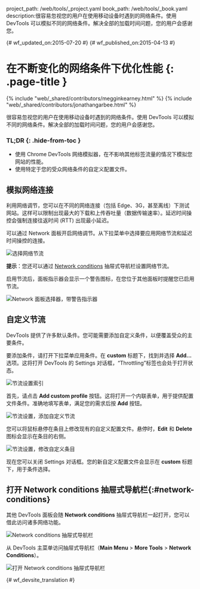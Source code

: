 project_path: /web/tools/_project.yaml
book_path: /web/tools/_book.yaml
description:很容易忽视您的用户在使用移动设备时遇到的网络条件。使用 DevTools 可以模拟不同的网络条件。解决全部的加载时间问题，您的用户会感谢您。

{# wf_updated_on:2015-07-20 #}
{# wf_published_on:2015-04-13 #}

# 在不断变化的网络条件下优化性能 {: .page-title }

{% include "web/_shared/contributors/megginkearney.html" %}
{% include "web/_shared/contributors/jonathangarbee.html" %}

很容易忽视您的用户在使用移动设备时遇到的网络条件。使用 DevTools 可以模拟不同的网络条件。解决全部的加载时间问题，您的用户会感谢您。


### TL;DR {: .hide-from-toc }
- 使用 Chrome DevTools 网络模拟器，在不影响其他标签流量的情况下模拟您网站的性能。
- 使用特定于您的受众网络条件的自定义配置文件。


## 模拟网络连接

利用网络调节，您可以在不同的网络连接（包括 Edge、3G，甚至离线）下测试网站。这样可以限制出现最大的下载和上传吞吐量（数据传输速率）。延迟时间操控会强制连接往返时间 (RTT) 出现最小延迟。



可以通过 Network 面板开启网络调节。从下拉菜单中选择要应用网络节流和延迟时间操控的连接。


![选择网络节流](imgs/throttle-selection.png)

**提示**：您还可以通过 [Network conditions](#network-conditions) 抽屉式导航栏设置网络节流。


启用节流后，面板指示器会显示一个警告图标，在您位于其他面板时提醒您已启用节流。


![Network 面板选择器，带警告指示器](imgs/throttling-enabled.png)

## 自定义节流

DevTools 提供了许多默认条件。您可能需要添加自定义条件，以便覆盖受众的主要条件。


要添加条件，请打开下拉菜单应用条件。在 **custom** 标题下，找到并选择 **Add...** 选项。这将打开 DevTools 的 Settings 对话框，“Throttling”标签也会处于打开状态。



![节流设置索引](imgs/throttle-index.png)

首先，请点击 **Add custom profile** 按钮。这将打开一个内联表单，用于提供配置文件条件。准确地填写表单，满足您的需求后按 **Add** 按钮。



![节流设置，添加自定义节流](imgs/add-custom-throttle.png)

您可以将鼠标悬停在条目上修改现有的自定义配置文件。悬停时，**Edit** 和 **Delete** 图标会显示在条目的右侧。


![节流设置，修改自定义条目](imgs/hover-to-modify-custom-throttle.png)

现在您可以关闭 Settings 对话框。您的新自定义配置文件会显示在 **custom** 标题下，用于条件选择。


## 打开 Network conditions 抽屉式导航栏{:#network-conditions}

其他 DevTools 面板会随 **Network conditions** 抽屉式导航栏一起打开，您可以借此访问诸多网络功能。
 

![Network conditions 抽屉式导航栏](imgs/network-drawer.png)

从 DevTools 主菜单访问抽屉式导航栏（**Main Menu** > **More Tools** >
**Network Conditions**）。

![打开 Network conditions 抽屉式导航栏](imgs/open-network-drawer.png)


{# wf_devsite_translation #}
